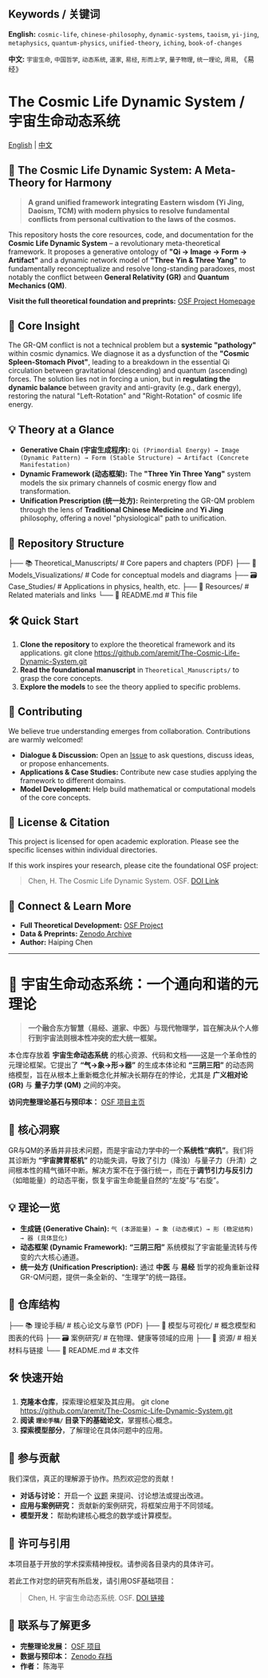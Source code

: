 ## Keywords / 关键词

**English:** `cosmic-life`, `chinese-philosophy`, `dynamic-systems`, `taoism`, `yi-jing`, `metaphysics`, `quantum-physics`, `unified-theory`, `iching`, `book-of-changes`

**中文:** `宇宙生命`, `中国哲学`, `动态系统`, `道家`, `易经`, `形而上学`, `量子物理`, `统一理论`, `周易`, 《易经》
# The Cosmic Life Dynamic System / 宇宙生命动态系统

[English](#english) | [中文](#中文)

<a name="english"></a>
## 🌌 The Cosmic Life Dynamic System: A Meta-Theory for Harmony

> **A grand unified framework integrating Eastern wisdom (Yi Jing, Daoism, TCM) with modern physics to resolve fundamental conflicts from personal cultivation to the laws of the cosmos.**

This repository hosts the core resources, code, and documentation for the **Cosmic Life Dynamic System** – a revolutionary meta-theoretical framework. It proposes a generative ontology of **"Qi → Image → Form → Artifact"** and a dynamic network model of **"Three Yin & Three Yang"** to fundamentally reconceptualize and resolve long-standing paradoxes, most notably the conflict between **General Relativity (GR)** and **Quantum Mechanics (QM)**.

**Visit the full theoretical foundation and preprints:** [OSF Project Homepage](https://osf.io/k9bau)

## 🚀 Core Insight

The GR-QM conflict is not a technical problem but a **systemic "pathology"** within cosmic dynamics. We diagnose it as a dysfunction of the **"Cosmic Spleen-Stomach Pivot"**, leading to a breakdown in the essential Qi circulation between gravitational (descending) and quantum (ascending) forces. The solution lies not in forcing a union, but in **regulating the dynamic balance** between gravity and anti-gravity (e.g., dark energy), restoring the natural "Left-Rotation" and "Right-Rotation" of cosmic life energy.

## 💡 Theory at a Glance

*   **Generative Chain (宇宙生成程序):** `Qi (Primordial Energy) → Image (Dynamic Pattern) → Form (Stable Structure) → Artifact (Concrete Manifestation)`
*   **Dynamic Framework (动态框架):** The **"Three Yin Three Yang"** system models the six primary channels of cosmic energy flow and transformation.
*   **Unification Prescription (统一处方):** Reinterpreting the GR-QM problem through the lens of **Traditional Chinese Medicine** and **Yi Jing** philosophy, offering a novel "physiological" path to unification.

## 📁 Repository Structure
├── 📚 Theoretical_Manuscripts/ # Core papers and chapters (PDF)
├── 🧮 Models_Visualizations/ # Code for conceptual models and diagrams
├── 🗃️ Case_Studies/ # Applications in physics, health, etc.
├── 🔗 Resources/ # Related materials and links
└── 📖 README.md # This file

## 🛠️ Quick Start

1.  **Clone the repository** to explore the theoretical framework and its applications.
   git clone https://github.com/aremit/The-Cosmic-Life-Dynamic-System.git
2.  **Read the foundational manuscript** in `Theoretical_Manuscripts/` to grasp the core concepts.
3.  **Explore the models** to see the theory applied to specific problems.

## 🤝 Contributing

We believe true understanding emerges from collaboration. Contributions are warmly welcomed!
*   **Dialogue & Discussion:** Open an [Issue](https://github.com/aremit/The-Cosmic-Life-Dynamic-System/issues) to ask questions, discuss ideas, or propose enhancements.
*   **Applications & Case Studies:** Contribute new case studies applying the framework to different domains.
*   **Model Development:** Help build mathematical or computational models of the core concepts.

## 📄 License & Citation

This project is licensed for open academic exploration. Please see the specific licenses within individual directories.

If this work inspires your research, please cite the foundational OSF project:
> Chen, H. The Cosmic Life Dynamic System. OSF. [DOI Link](https://doi.org/10.17605/OSF.IO/K9BAU)

## 🔗 Connect & Learn More

*   **Full Theoretical Development:** [OSF Project](https://osf.io/k9bau)
*   **Data & Preprints:** [Zenodo Archive](https://zenodo.org/records/17330034)
*   **Author:** Haiping Chen

---

<a name="中文"></a>
# 🌌 宇宙生命动态系统：一个通向和谐的元理论

> **一个融合东方智慧（易经、道家、中医）与现代物理学，旨在解决从个人修行到宇宙法则根本性冲突的宏大统一框架。**

本仓库存放着 **宇宙生命动态系统** 的核心资源、代码和文档——这是一个革命性的元理论框架。它提出了 **“气→象→形→器”** 的生成本体论和 **“三阴三阳”** 的动态网络模型，旨在从根本上重新概念化并解决长期存在的悖论，尤其是 **广义相对论 (GR)** 与 **量子力学 (QM)** 之间的冲突。

**访问完整理论基石与预印本：** [OSF 项目主页](https://osf.io/K9BAU)

## 🚀 核心洞察

GR与QM的矛盾并非技术问题，而是宇宙动力学中的一个**系统性“病机”**。我们将其诊断为 **“宇宙脾胃枢机”** 的功能失调，导致了引力（降浊）与量子力（升清）之间根本性的精气循环中断。解决方案不在于强行统一，而在于**调节引力与反引力**（如暗能量）的动态平衡，恢复宇宙生命能量自然的“左旋”与“右旋”。

## 💡 理论一览

*   **生成链 (Generative Chain):** `气 (本源能量) → 象 (动态模式) → 形 (稳定结构) → 器 (具体显化)`
*   **动态框架 (Dynamic Framework):** **“三阴三阳”** 系统模拟了宇宙能量流转与传变的六大核心通道。
*   **统一处方 (Unification Prescription):** 通过 **中医** 与 **易经** 哲学的视角重新诠释GR-QM问题，提供一条全新的、“生理学”的统一路径。

## 📁 仓库结构
   ├── 📚 理论手稿/ # 核心论文与章节 (PDF)
├── 🧮 模型与可视化/ # 概念模型和图表的代码
├── 🗃️ 案例研究/ # 在物理、健康等领域的应用
├── 🔗 资源/ # 相关材料与链接
└── 📖 README.md # 本文件
## 🛠️ 快速开始

1.  **克隆本仓库**，探索理论框架及其应用。
 git clone https://github.com/aremit/The-Cosmic-Life-Dynamic-System.git
2.  **阅读 `理论手稿/` 目录下的基础论文**，掌握核心概念。
3.  **探索模型部分**，了解理论在具体问题中的应用。

## 🤝 参与贡献

我们深信，真正的理解源于协作。热烈欢迎您的贡献！
*   **对话与讨论：** 开启一个 [议题](https://github.com/aremit/The-Cosmic-Life-Dynamic-System/issues) 来提问、讨论想法或提出改进。
*   **应用与案例研究：** 贡献新的案例研究，将框架应用于不同领域。
*   **模型开发：** 帮助构建核心概念的数学或计算模型。

## 📄 许可与引用

本项目基于开放的学术探索精神授权。请参阅各目录内的具体许可。

若此工作对您的研究有所启发，请引用OSF基础项目：
> Chen, H. 宇宙生命动态系统. OSF. [DOI 链接](https://osf.io/K9BAU)

## 🔗 联系与了解更多

*   **完整理论发展：** [OSF 项目](https://osf.io/K9BAU)
*   **数据与预印本：** [Zenodo 存档](https://zenodo.org/records/17330034)
*   **作者：** 陈海平
